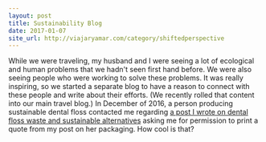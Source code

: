 ```yaml
---
layout: post
title: Sustainability Blog
date: 2017-01-07
site_url: http://viajaryamar.com/category/shiftedperspective
---
```


<p>While we were traveling, my husband and I were seeing a lot of ecological and human problems that we hadn't seen first hand before. We were also seeing people who were working to solve these problems. It was really inspiring, so we started a separate blog to have a reason to connect with these people and write about their efforts. (We recently rolled that content into our main travel blog.) In December of 2016, a person producing sustainable dental floss contacted me regarding <a href="http://viajaryamar.com/2013/11/13/floss/" target="_blank">a post I wrote on dental floss waste and sustainable alternatives</a> asking me for permission to print a quote from my post on her packaging. How cool is that?</p>
